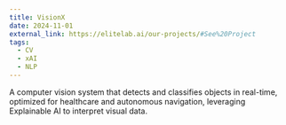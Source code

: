 ```yaml
---
title: VisionX
date: 2024-11-01
external_link: https://elitelab.ai/our-projects/#See%20Project
tags:
  - CV
  - xAI
  - NLP
---
```


A computer vision system that detects and classifies objects in real-time, optimized for healthcare and autonomous navigation, leveraging Explainable AI to interpret visual data.


<!--more-->
